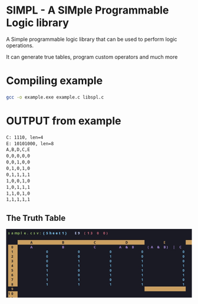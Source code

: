 # **SIMPL**  - A **SIM**ple **P**rogrammable **L**ogic library
A Simple programmable logic library that can be used to perform logic operations.

It can generate true tables, program custom operators and much more

# Compiling example
```bash
gcc -o example.exe example.c libspl.c
```

# OUTPUT from example
```bash
C: 1110, len=4
E: 10101000, len=8
A,B,D,C,E
0,0,0,0,0
0,0,1,0,0
0,1,0,1,0
0,1,1,1,1
1,0,0,1,0
1,0,1,1,1
1,1,0,1,0
1,1,1,1,1
```
## The Truth Table
![](./images/04-January-24-232615.jpg)

